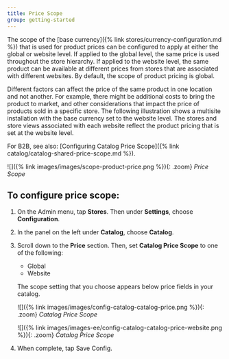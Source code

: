 ```yaml
---
title: Price Scope
group: getting-started
---
```


The scope of the [base currency]({% link stores/currency-configuration.md %}) that is used for product prices can be configured to apply at either the global or website level. If applied to  the global level, the same price is used throughout the store hierarchy. If applied to the website level, the same product can be available at different prices from stores that are associated with different websites. By default, the scope of product pricing is global.

Different factors can affect the price of the same product in one location and not another. For example, there might be additional costs to bring the product to market, and other considerations that impact the price of products sold in a specific store. The following illustration shows a multisite installation with the base currency set to the website level. The stores and store views associated with each website reflect the product pricing that is set at the website level.

<!--{% if "Default.B2B Only" contains site.edition %}-->
For B2B, see also: [Configuring Catalog Price Scope]({% link catalog/catalog-shared-price-scope.md %}).
<!--{% endif %}-->

![]({% link images/images/scope-product-price.png %}){: .zoom}
*Price Scope*

## To configure price scope:

1. On the Admin menu, tap **Stores**. Then under **Settings**, choose **Configuration**.

1. In the panel on the left under **Catalog**, choose **Catalog**.

1. Scroll down to the **Price** section. Then, set **Catalog Price Scope** to one of the following:

    * Global
    * Website

    The scope setting that you choose appears below price fields in your catalog.

    <!--{% if "Default.CE Only" contains site.edition %}-->
    ![]({% link images/images/config-catalog-catalog-price.png %}){: .zoom}
    *Catalog Price Scope*
    <!--{% endif %}-->
    <!--{% if "Default.EE-B2B" contains site.edition %}-->
    ![]({% link images/images-ee/config-catalog-catalog-price-website.png %}){: .zoom}
    *Catalog Price Scope*
    <!--{% endif %}-->

1. When complete, tap <span class="btn">Save Config</span>.
